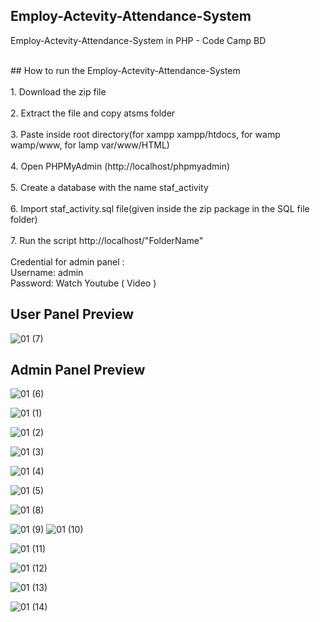 ## Employ-Actevity-Attendance-System

Employ-Actevity-Attendance-System in PHP - Code Camp BD<br/>

<br/>
## How to run the Employ-Actevity-Attendance-System<br/>
<br/>
1. Download the zip file<br/>
<br/>
2. Extract the file and copy atsms  folder<br/>
<br/>
3. Paste inside root directory(for xampp xampp/htdocs, for wamp wamp/www, for lamp var/www/HTML)<br/>
<br/>
4. Open PHPMyAdmin (http://localhost/phpmyadmin)<br/>
<br/>
5. Create a database with the name staf_activity<br/>
<br/>
6. Import staf_activity.sql file(given inside the zip package in the SQL file folder)<br/>
<br/>
7. Run the script http://localhost/"FolderName"<br/>
<br/>
Credential for admin panel : <br/>
Username: admin <br/>
Password: Watch Youtube ( <a herf = "#"> Video </a> ) <br/>

## User Panel Preview

![01 (7)](https://user-images.githubusercontent.com/78216965/216753668-27034df4-ff92-4956-a98e-bfd19c651b8d.png)

## Admin Panel Preview

![01 (6)](https://user-images.githubusercontent.com/78216965/216753667-25bc51e2-e035-4a9f-ae8a-46ea2f8a44a6.png)

![01 (1)](https://user-images.githubusercontent.com/78216965/216753650-b660a81f-e165-4c7c-8cf2-8cd8b7a38b76.png)

![01 (2)](https://user-images.githubusercontent.com/78216965/216753656-8a7de273-64bb-4ec5-a410-9c31ab825961.png)

![01 (3)](https://user-images.githubusercontent.com/78216965/216753662-73ae3ebd-eb88-4e7f-82b9-f02652bddde7.png)

![01 (4)](https://user-images.githubusercontent.com/78216965/216753663-310cddae-26f0-4903-8edd-df493b0151d1.png)

![01 (5)](https://user-images.githubusercontent.com/78216965/216753664-3990bef2-49be-42ac-89ac-0790216668e6.png)

![01 (8)](https://user-images.githubusercontent.com/78216965/216753669-526bf130-4ffb-4014-9ac0-b1f49678096a.png)

![01 (9)](https://user-images.githubusercontent.com/78216965/216753671-8722f5d4-34e4-40d0-93b5-e3c6f9b49fce.png) ![01 (10)](https://user-images.githubusercontent.com/78216965/216753674-3d637b95-d8d9-48e0-b149-976735dcc1f8.png)

![01 (11)](https://user-images.githubusercontent.com/78216965/216753676-89ca7069-ea07-45fd-b836-320b3cf0a8e6.png)

![01 (12)](https://user-images.githubusercontent.com/78216965/216753678-d28e0e63-0ca3-40a5-8c06-ee21dae57006.png)

![01 (13)](https://user-images.githubusercontent.com/78216965/216753679-2113c12e-7791-4c7b-91d5-3528a81a2130.png)

![01 (14)](https://user-images.githubusercontent.com/78216965/216753680-44c61e72-462e-442a-87ee-864df89d79fc.png)
